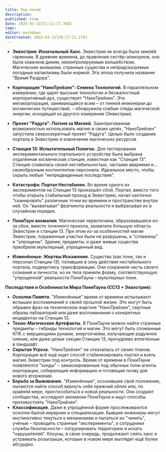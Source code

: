 ```yaml
---
title: Лор поней
description: 
published: true
date: 2025-03-31T21:11:17.760Z
tags: 
editor: markdown
dateCreated: 2025-03-21T20:17:21.274Z
---
```




*   **Эквестрия: Изначальный Хаос.** Эквестрия не всегда была землёй гармонии. В древние времена, до правления сестёр-аликорнов, она была охвачена диким, неконтролируемым волшебством. Магические аномалии, странные существа и непредсказуемые погодные катаклизмы были нормой. Эта эпоха получила название "Время Раздора".

*   **Корпорация "НаноТрейзен": Семена Технологий.** В параллельном измерении, где царят высокие технологии и безжалостный корпоративный дух, существует "НаноТрейзен". Эта мегакорпорация, занимающаяся всем – от генной инженерии до космических путешествий, – обнаружила слабые следы магической энергии, исходящей из другого измерения (Эквестрии).

*   **Проект "Радуга": Погоня за Магией.** Заинтригованная возможностью использовать магию в своих целях, "НаноТрейзен" запустила сверхсекретный проект "Радуга". Целью было создание портала в Эквестрию и извлечение магических ресурсов.

*   **Станция 13: Испытательный Полигон.** Для тестирования экспериментального портального устройства была выбрана отдалённая космическая станция, известная как "Станция 13". Станция славилась своей нестабильностью, частыми авариями и… своеобразным контингентом персонала. Идеальное место, чтобы скрыть любые "непредвиденные последствия".

*   **Катастрофа: Портал Нестабилен.** Во время одного из экспериментов на Станции 13 произошёл сбой. Портал, вместо того чтобы открыть стабильный проход в Эквестрию, начал хаотично "сканировать" различные точки во времени и пространстве внутри неё. Он "выхватывал" фрагменты реальности и выбрасывал их в случайном порядке.

*    **ПониТаун аномалия**. Магическая червоточина, образовавшаяся из-за сбоя, вместо точечного прокола, захватила большую область Эквестрии и станции 13. При этом из-за особенностей магии Эквестрии, пораженные участки были не разрушены, а "сглажены" и "упрощены". Здания, предметы, и даже живые существа приобрели мультяшный, упрощенный вид.
*   **Изменённые: Жертвы Искажения.** Существа (как пони, так и персонал Станции 13), попавшие в зону действия нестабильного портала, подверглись трансформации. Они сохранили часть своего сознания и личности, но их тела приняли форму, соответствующую "упрощенной" реальности ПониТауна – мультяшных пони.

**Последствия и Особенности Мира ПониТауна (СС13 + Эквестрия):**

*   **Осколки Памяти.** "Изменённые" время от времени испытывают вспышки воспоминаний о своей прошлой жизни. Это могут быть обрывки фраз на техническом жаргоне "НаноТрейзен", смутные образы лабораторий или даже воспоминания о конкретных инцидентах на Станции 13.
*   **Техно-Магические Артефакты.** В ПониТауне можно найти странные предметы – гибриды технологий и магии. Это могут быть сломанные КПК с мерцающими рунами, энергоячейки, излучающие радужное сияние, или даже целые секции Станции 13, причудливо вплетённые в ландшафт.
*   **Скрытая Угроза.** "НаноТрейзен" не отказалась от своих планов. Корпорация всё ещё ищет способ стабилизировать портал и взять магию Эквестрии под контроль. Время от времени в ПониТауне появляются "зонды" – замаскированные под обычных пони агенты корпорации, собирающие информацию и готовящие почву для нового вторжения.
*   **Борьба за Выживание.** "Изменённые", осознавшие своё положение, пытаются найти способ вернуть себе прежний облик или, по крайней мере, приспособиться к новой реальности. Они создают сообщества, исследуют аномалии ПониТауна и ищут способы противостоять "НаноТрейзен".
*   **Классификация.** Даже в упрощённой форме прослеживаются осколки былой иерархии и специализации. Бывшие инженеры могут инстинктивно тянуться к механизмам и пытаться их "чинить", учёные – проводить странные "эксперименты", а сотрудники службы безопасности – патрулировать территорию и искать "нарушителей". Клоуны, в свою очередь, продолжают сеять хаос и устраивать розыгрыши, которые в новом мире выглядят ещё более абсурдно.


